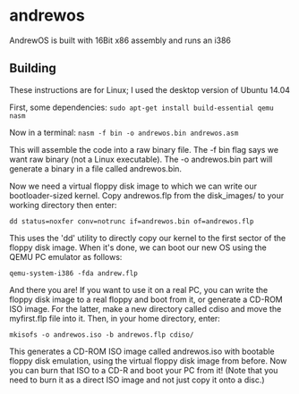 # andrewos
AndrewOS is built with 16Bit x86 assembly and runs an i386

## Building

These instructions are for Linux; I used the desktop version of Ubuntu 14.04

First, some dependencies:
`sudo apt-get install build-essential qemu nasm`

Now in a terminal:
`nasm -f bin -o andrewos.bin andrewos.asm`

This will assemble the code into a raw binary file. The -f bin flag says we want raw binary (not a Linux executable). The -o andrewos.bin part will generate a binary in a file called andrewos.bin.

Now we need a virtual floppy disk image to which we can write our bootloader-sized kernel. Copy andrewos.flp from the disk_images/ to your working directory then enter:

`dd status=noxfer conv=notrunc if=andrewos.bin of=andrewos.flp`

This uses the 'dd' utility to directly copy our kernel to the first sector of the floppy disk image. When it's done, we can boot our new OS using the QEMU PC emulator as follows:

`qemu-system-i386 -fda andrew.flp`

And there you are! If you want to use it on a real PC, you can write the floppy disk image to a real floppy and boot from it, or generate a CD-ROM ISO image. For the latter, make a new directory called cdiso and move the myfirst.flp file into it. Then, in your home directory, enter:

`mkisofs -o andrewos.iso -b andrewos.flp cdiso/`

This generates a CD-ROM ISO image called andrewos.iso with bootable floppy disk emulation, using the virtual floppy disk image from before. Now you can burn that ISO to a CD-R and boot your PC from it! (Note that you need to burn it as a direct ISO image and not just copy it onto a disc.)
